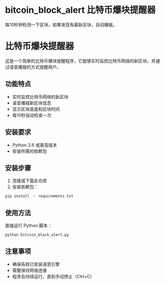 # bitcoin_block_alert 比特币爆块提醒器

每10秒钟检测一下区块，如果发现有最新区块，自动播报。
# 比特币爆块提醒器

这是一个简单的比特币爆块提醒程序，它能够实时监控比特币网络的新区块，并通过语音播报的方式提醒用户。

## 功能特点

- 实时监控比特币网络的新区块
- 语音播报新区块信息
- 显示区块高度和区块时间
- 每10秒自动检查一次

## 安装要求

- Python 3.6 或更高版本
- 安装所需的依赖包

## 安装步骤

1. 克隆或下载此仓库
2. 安装依赖包：
```bash
pip install -r requirements.txt
```

## 使用方法

直接运行 Python 脚本：
```bash
python bitcoin_block_alert.py
```

## 注意事项

- 确保系统已安装语音引擎
- 需要保持网络连接
- 程序会持续运行，直到手动停止（Ctrl+C） 
